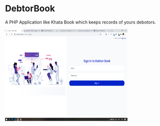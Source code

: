 # DebtorBook
A PHP Application like Khata Book which keeps records of yours debotors.

<img src="./screenshots/1.png" width="400" height="300"/>
